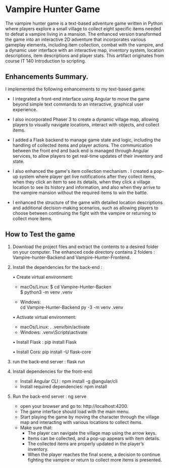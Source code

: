 # Vampire Hunter Game
The vampire hunter game is a text-based adventure game written in Python where players explore a small village to collect eight specific items needed to defeat a vampire living in a mansion. The enhanced version transformed the game into an interactive 2D adventure that incorporates various gameplay elements, including item collection, combat with the vampire, and a dynamic user interface with an interactive map, inventory system, location descriptions, item descriptions and player stats. This artifact originates from course IT 140 Introduction to scripting.


## Enhancements Summary.

I implemented the following enhancements to my text-based game:

- I integrated a front-end interface using Angular to move the game beyond simple text commands to an interactive, graphical user experience.

- I also incorporated Phaser 3 to create a dynamic village map, allowing players to visually navigate locations, interact with objects, and collect items.

- I added a Flask backend to manage game state and logic, including the handling of collected items and player actions. The communication between the front end and back end is managed through Angular services, to allow players to get real-time updates of their inventory and state.

- I also enhanced the game's item collection mechanism . I created a pop-up system where player get live notifications after they collect items, when they click an item to see its details, when they click a village location to see its history and information, and also when they arrive to the vampire mansion without the required items to win the battle. 

- I enhanced the structure  of the game with detailed location descriptions and additional decision-making scenarios, such as allowing players to choose between continuing the fight with the vampire or returning to collect more items.



## How to Test the game
	
1. Download the project files and extract the contents to a desired folder on your computer. The enhanced code directory contains 2 folders  : Vampire-hunter-Backend and Vampire-Hunter-Frontend.

2. Install the dependencies for the back-end :
   
	•	Create virtual environment:
    - macOs/Linux: 
				$ cd Vampire-Hunter-Backen  
				$ python3 -m venv .venv

    - Windows:       
				cd Vampire-Hunter-Backend
				py -3 -m venv .venv

	•	 Activate virtual environment:
     - macOs/Linux:     . .venv/bin/activate
     - Windows:         .venv\Scripts\activate

	•	Install Flask :  pip install Flask

	•	Install Cors:     pip install -U flask-core



4. run the back-end server : flask run


5. Install dependencies for the front-end:
   
   - Install Angular CLI : npm install -g @angular/cli
   - Install required dependencies: npm install

7. Run the back-end server : ng serve
	- open your browser and go to: http://localhost:4200.
	- The game interface should load with the main menu.
	- Start playing the game by moving the character through the village map and interacting with various locations to collect items.
	- Make sure that:
		- The player can navigate the village map using the arrow keys.
		- Items can be collected, and a pop-up appears with item details.
		- The collected items are properly updated in the player’s inventory.
		- When the player reaches the final scene, a decision to continue fighting the vampire or return to collect more items is presented.



